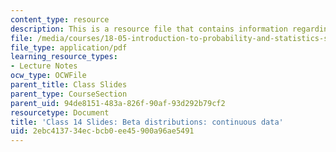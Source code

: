 ```yaml
---
content_type: resource
description: This is a resource file that contains information regarding class 14.
file: /media/courses/18-05-introduction-to-probability-and-statistics-spring-2014/2ebc413734ecbcb0ee45900a96ae5491_MIT18_05S14_class14_slides.pdf
file_type: application/pdf
learning_resource_types:
- Lecture Notes
ocw_type: OCWFile
parent_title: Class Slides
parent_type: CourseSection
parent_uid: 94de8151-483a-826f-90af-93d292b79cf2
resourcetype: Document
title: 'Class 14 Slides: Beta distributions: continuous data'
uid: 2ebc4137-34ec-bcb0-ee45-900a96ae5491
---
```

